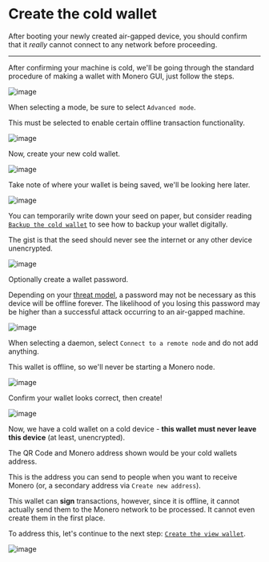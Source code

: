 # Create the cold wallet
After booting your newly created air-gapped device, you should confirm that it _really_ cannot connect to any network before proceeding.

---

After confirming your machine is cold, we'll be going through the standard procedure of making a wallet with Monero GUI, just follow the steps.

![image](../img/create_the_cold_wallet_1.jpg)

When selecting a mode, be sure to select `Advanced mode`.

This must be selected to enable certain offline transaction functionality.

![image](../img/create_the_cold_wallet_2.jpg)

Now, create your new cold wallet.

![image](../img/create_the_cold_wallet_3.jpg)

Take note of where your wallet is being saved, we'll be looking here later.

![image](../img/create_the_cold_wallet_4.jpg)

You can temporarily write down your seed on paper, but consider reading [`Backup the cold wallet`](../optional/backup_the_cold_wallet.md) to see how to backup your wallet digitally.

The gist is that the seed should never see the internet or any other device unencrypted.

![image](../img/create_the_cold_wallet_5.jpg)

Optionally create a wallet password.

Depending on your [threat model](https://en.wikipedia.org/wiki/Threat_model), a password may not be necessary as this device will be offline forever. The likelihood of you losing this password may be higher than a successful attack occurring to an air-gapped machine.

![image](../img/create_the_cold_wallet_6.jpg)

When selecting a daemon, select `Connect to a remote node` and do not add anything.

This wallet is offline, so we'll never be starting a Monero node.

![image](../img/create_the_cold_wallet_7.jpg)

Confirm your wallet looks correct, then create!

![image](../img/create_the_cold_wallet_8.jpg)

Now, we have a cold wallet on a cold device - **this wallet must never leave this device** (at least, unencrypted).

The QR Code and Monero address shown would be your cold wallets address.

This is the address you can send to people when you want to receive Monero (or, a secondary address via `Create new address`).

This wallet can **sign** transactions, however, since it is offline, it cannot actually send them to the Monero network to be processed. It cannot even create them in the first place.

To address this, let's continue to the next step: [`Create the view wallet`](./create_the_view_wallet.md).

![image](../img/create_the_cold_wallet_9.jpg)
